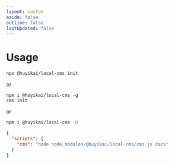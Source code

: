 ```yaml
---
layout: custom
aside: false
outline: false
lastUpdated: false
---
```


# Usage

```shell
npx @huyikai/local-cms init
```

or

```shell
npm i @huyikai/local-cms -g
cms init
```

or

```sh
npm i @huyikai/local-cms -D
```

```json
{
  "scripts": {
    "cms": "node node_modules/@huyikai/local-cms/cms.js docs"
  }
}
```
